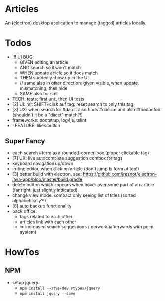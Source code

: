 # Articles

An (electron) desktop application to manage (tagged) articles locally.

# Todos

* !!! UI BUG:
    * GIVEN editing an article
    *   AND search so it won't match
    * WHEN update article so it does match
    * THEN suddenly show up in the UI
    * // same also in other direction: given visible, when update mismatching, then hide
    * SAME also for sort 
* TECH: tests; first unit, then UI tests
* [2] UI: mit SHIFT+click auf tag: reset search to only this tag
* [3] UX: when search for #dao it also finds #daoism and also #foodaofoo (shouldn't it be a "direct" match?!)
* frameworks: bootstrap, log4js, tslint 
* ! FEATURE: likes button

## Super Fancy

* each search #term as a rounded-corner-box (proper clickable tag)
* [7] UX: live autocomplete suggestion combox for tags
* keyboard navigation up/down
* in-line editor, when click on article (don't jump to form at top!)
* [3] better build with electron, see: https://github.com/jreznot/electron-java-app/blob/master/build.gradle
* delete button which appears when hover over some part of an article (far right, just slightly indicated)
* change view mode: compact only seeing list of titles (sorted alphabetically?!)
* [8] auto backup functionality
* back office:
	* tags related to each other
	* articles link with each other
	* => increased search suggestions / network (afterwards with point system)
	
# HowTos

## NPM

* setup jquery:
    * `npm install --save-dev @types/jquery` 
    * `npm install jquery --save`    